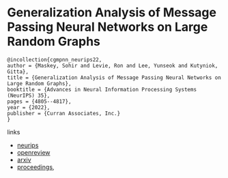 # Generalization Analysis of Message Passing Neural Networks on Large Random Graphs

```
@incollection{cgmpnn_neurips22,
author = {Maskey, Sohir and Levie, Ron and Lee, Yunseok and Kutyniok, Gitta},
title = {Generalization Analysis of Message Passing Neural Networks on Large Random Graphs},
booktitle = {Advances in Neural Information Processing Systems (NeurIPS) 35},
pages = {4805--4817},
year = {2022},
publisher = {Curran Associates, Inc.}
}
```

links
- [neurips](https://nips.cc/Conferences/2022/Schedule?showEvent=53428)
- [openreview](https://openreview.net/forum?id=p9lC_i9WeFE)
- [arxiv](https://arxiv.org/abs/2202.00645)
- [proceedings](https://papers.nips.cc//paper_files/paper/2022/hash/1eeaae7c89d9484926db6974b6ece564-Abstract-Conference.html),

